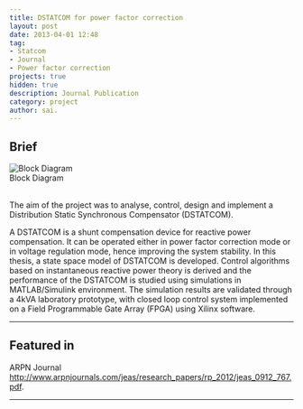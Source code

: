 ```yaml
---
title: DSTATCOM for power factor correction
layout: post
date: 2013-04-01 12:48
tag: 
- Statcom
- Journal
- Power factor correction
projects: true
hidden: true
description: Journal Publication
category: project
author: sai.
---
```



## Brief

<img class="image" src="{{ site.url }}/assets/images/Journal/1.jpg" alt="Block Diagram">
<figcaption class="caption">Block Diagram</figcaption>

<br>
<p>The aim of the project was to analyse, control, design and implement a Distribution Static Synchronous Compensator (DSTATCOM).</p> 

<p>A DSTATCOM is a shunt compensation device for reactive power compensation. It can be operated either in power factor correction mode or in voltage regulation mode, hence improving the system stability. In this thesis, a state space model of DSTATCOM is developed. Control algorithms based on instantaneous reactive power theory is derived and the performance of the DSTATCOM is studied using simulations in MATLAB/Simulink environment. The simulation results are validated through a 4kVA laboratory prototype, with closed loop control system implemented on a Field Programmable Gate Array (FPGA) using Xilinx software. </p>

---

## Featured in

<span class="evidence">ARPN Journal <http://www.arpnjournals.com/jeas/research_papers/rp_2012/jeas_0912_767.pdf>.</span>

---
